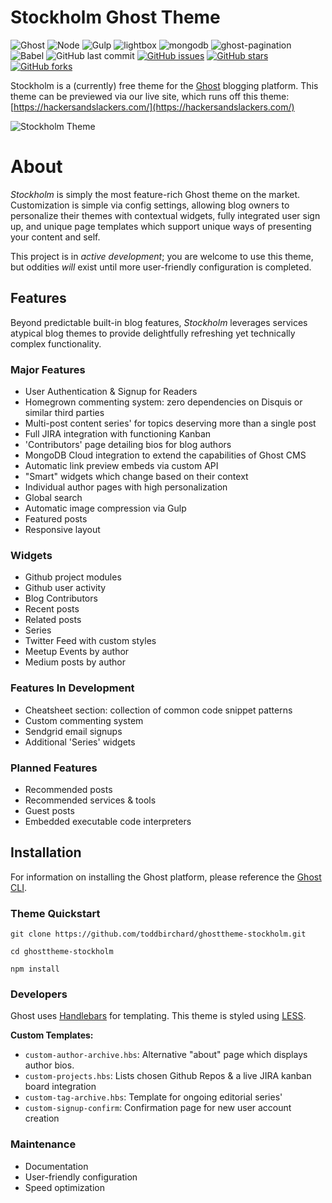 # Stockholm Ghost Theme

![Ghost](https://img.shields.io/badge/ghost-2.6.1-lightgrey.svg?longCache=true&style=flat-square&logo=ghost&logoColor=white&colorB=656c82&colorA=36363e)
![Node](https://img.shields.io/badge/node-v10.13.0-green.svg?longCache=true&style=flat-square&logo=node.js&logoColor=white&colorB=339933&colorA=36363e)
![Gulp](https://img.shields.io/badge/gulp-v4.0.0-green.svg?longCache=true&style=flat-square&logo=gulp&logoColor=white&colorB=DA4648&colorA=36363e)
![lightbox](https://img.shields.io/badge/lightbox-v2.10.0-blue.svg?longCache=true&style=flat-square&colorA=36363e)
![mongodb](https://img.shields.io/badge/MongoDB--Atlas-v4.0-green.svg?longCache=true&style=flat-square&logo=MongoDB&logoColor=white&colorB=47A248&colorA=36363e)
![ghost-pagination](https://img.shields.io/badge/ghost--pagination-0.1.3-green.svg?longCache=true&style=flat-square&logoColor=white&colorA=36363e)
![Babel](https://img.shields.io/badge/@babel/core-7.1.2-yellow.svg?longCache=true&style=flat-square&logo=JavaScript&logoColor=white&colorB=FCC624&colorA=36363e)
![GitHub last commit](https://img.shields.io/github/last-commit/google/skia.svg?style=flat-square&colorA=36363e)
[![GitHub issues](https://img.shields.io/github/issues/toddbirchard/ghosttheme-stockholm.svg?style=flat-square)](https://github.com/toddbirchard/ghosttheme-stockholm/issues?colorB=FCC624&colorA=36363e)
[![GitHub stars](https://img.shields.io/github/stars/toddbirchard/ghosttheme-stockholm.svg?style=flat-square)](https://github.com/toddbirchard/ghosttheme-stockholm/stargazers?colorB=FCC624&colorA=36363e)
[![GitHub forks](https://img.shields.io/github/forks/toddbirchard/ghosttheme-stockholm.svg?style=flat-square&colorA=36363e)](https://github.com/toddbirchard/ghosttheme-stockholm/network)

Stockholm is a (currently) free theme for the [Ghost](https://github.com/TryGhost) blogging platform. This theme can be  previewed via our live site, which runs off this theme: [https://hackersandslackers.com/](https://hackersandslackers.com/)

![Stockholm Theme](https://github.com/toddbirchard/ghosttheme-stockholm/blob/master/assets/images/stockholm2.jpg)

# About

_Stockholm_ is simply the most feature-rich Ghost theme on the market. Customization is simple via config settings, allowing blog owners to personalize their themes with contextual widgets, fully integrated user sign up, and unique page templates which support unique ways of presenting your content and self. 

This project is in *active development*; you are welcome to use this theme, but oddities _will_ exist until more user-friendly configuration is completed.

## Features

Beyond predictable built-in blog features, *Stockholm* leverages services atypical blog themes to provide delightfully refreshing yet technically complex functionality.

### Major Features

- User Authentication & Signup for Readers
- Homegrown commenting system: zero dependencies on Disquis or similar third parties
- Multi-post content series' for topics deserving more than a single post
- Full JIRA integration with functioning Kanban
- 'Contributors' page detailing bios for blog authors
- MongoDB Cloud integration to extend the capabilities of Ghost CMS
- Automatic link preview embeds via custom API
- "Smart" widgets which change based on their context
- Individual author pages with high personalization
- Global search
- Automatic image compression via Gulp
- Featured posts
- Responsive layout

### Widgets

- Github project modules
- Github user activity
- Blog Contributors 
- Recent posts 
- Related posts 
- Series 
- Twitter Feed with custom styles
- Meetup Events by author
- Medium posts by author

### Features In Development

- Cheatsheet section: collection of common code snippet patterns
- Custom commenting system
- Sendgrid email signups
- Additional 'Series' widgets

### Planned Features

- Recommended posts
- Recommended services & tools
- Guest posts
- Embedded executable code interpreters

## Installation

For information on installing the Ghost platform, please reference the [Ghost CLI](https://docs.ghost.org/docs/cli-install).

### Theme Quickstart

```
git clone https://github.com/toddbirchard/ghosttheme-stockholm.git

cd ghosttheme-stockholm

npm install
```

### Developers

Ghost uses [Handlebars](http://handlebarsjs.com/) for templating. This theme is styled using [LESS](http://lesscss.org/).

**Custom Templates:**

- `custom-author-archive.hbs`: Alternative "about" page which displays author bios.
- `custom-projects.hbs`: Lists chosen Github Repos & a live JIRA kanban board integration
- `custom-tag-archive.hbs`: Template for ongoing editorial series'
- `custom-signup-confirm`: Confirmation page for new user account creation

### Maintenance

- Documentation
- User-friendly configuration
- Speed optimization
